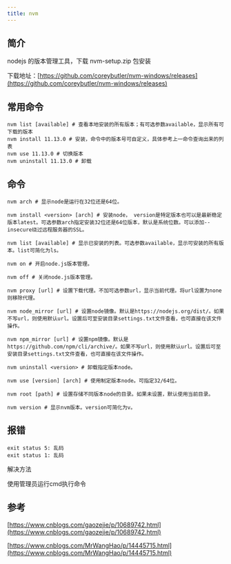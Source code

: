 ```yaml
---
title: nvm
---
```


## 简介

nodejs 的版本管理工具，下载 nvm-setup.zip 包安装

下载地址：[https://github.com/coreybutler/nvm-windows/releases](https://github.com/coreybutler/nvm-windows/releases)

## 常用命令

```shell
nvm list [available] # 查看本地安装的所有版本；有可选参数available，显示所有可下载的版本
nvm install 11.13.0 # 安装，命令中的版本号可自定义，具体参考上一命令查询出来的列表
nvm use 11.13.0 # 切换版本
nvm uninstall 11.13.0 # 卸载
```

## 命令

```shell
nvm arch # 显示node是运行在32位还是64位。

nvm install <version> [arch] # 安装node， version是特定版本也可以是最新稳定版本latest。可选参数arch指定安装32位还是64位版本，默认是系统位数。可以添加--insecure绕过远程服务器的SSL。

nvm list [available] # 显示已安装的列表。可选参数available，显示可安装的所有版本。list可简化为ls。

nvm on # 开启node.js版本管理。

nvm off # 关闭node.js版本管理。

nvm proxy [url] # 设置下载代理。不加可选参数url，显示当前代理。将url设置为none则移除代理。

nvm node_mirror [url] # 设置node镜像。默认是https://nodejs.org/dist/。如果不写url，则使用默认url。设置后可至安装目录settings.txt文件查看，也可直接在该文件操作。

nvm npm_mirror [url] # 设置npm镜像。默认是https://github.com/npm/cli/archive/。如果不写url，则使用默认url。设置后可至安装目录settings.txt文件查看，也可直接在该文件操作。

nvm uninstall <version> # 卸载指定版本node。

nvm use [version] [arch] # 使用制定版本node。可指定32/64位。

nvm root [path] # 设置存储不同版本node的目录。如果未设置，默认使用当前目录。

nvm version # 显示nvm版本。version可简化为v。
```

## 报错

```shell
exit status 5: 乱码
exit status 1: 乱码
```

解决方法

使用管理员运行cmd执行命令

## 参考

[https://www.cnblogs.com/gaozejie/p/10689742.html](https://www.cnblogs.com/gaozejie/p/10689742.html)

[https://www.cnblogs.com/MrWangHao/p/14445715.html](https://www.cnblogs.com/MrWangHao/p/14445715.html)
